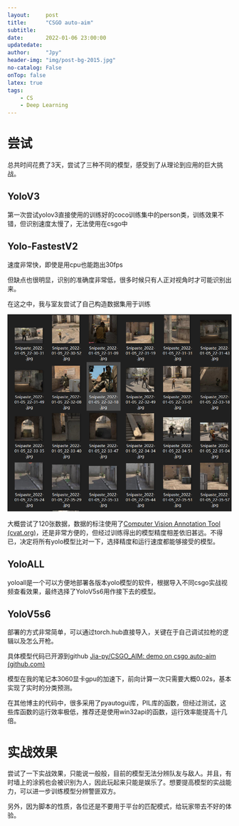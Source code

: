 ```yaml
---
layout:     post
title:      "CSGO auto-aim"
subtitle:   
date:       2022-01-06 23:00:00
updatedate:
author:     "Jpy"
header-img: "img/post-bg-2015.jpg"
no-catalog: False
onTop: false
latex: true
tags:
    - CS
    - Deep Learning
---
```


# 尝试

总共时间花费了3天，尝试了三种不同的模型，感受到了从理论到应用的巨大挑战。

## YoloV3

第一次尝试yolov3直接使用的训练好的coco训练集中的person类，训练效果不错，但识别速度太慢了，无法使用在csgo中

## Yolo-FastestV2

速度非常快，即使是用cpu也能跑出30fps

但缺点也很明显，识别的准确度非常低，很多时候只有人正对视角时才可能识别出来。

在这之中，我与室友尝试了自己构造数据集用于训练

![image-20220106231153037](https://raw.githubusercontent.com/Jia-py/blog_picture/master/img/image-20220106231153037.png)

大概尝试了120张数据，数据的标注使用了[Computer Vision Annotation Tool (cvat.org)](https://cvat.org/tasks)，还是非常方便的，但经过训练得出的模型精度相差依旧甚远。不得已，决定将所有yolo模型比对一下，选择精度和运行速度都能够接受的模型。

## YoloALL

yoloall是一个可以方便地部署各版本yolo模型的软件，根据导入不同csgo实战视频查看效果，最终选择了YoloV5s6用作接下去的模型。

## YoloV5s6

部署的方式非常简单，可以通过torch.hub直接导入，关键在于自己调试拉枪的逻辑以及怎么开枪。

具体模型代码已开源到github [Jia-py/CSGO_AIM: demo on csgo auto-aim (github.com)](https://github.com/Jia-py/CSGO_AIM)

模型在我的笔记本3060显卡gpu的加速下，前向计算一次只需要大概0.02s，基本实现了实时的分类预测。

在其他博主的代码中，很多采用了pyautogui库，PIL库的函数，但经过测试，这些库函数的运行效率极低，推荐还是使用win32api的函数，运行效率能提高十几倍。

# 实战效果

尝试了一下实战效果，只能说一般般，目前的模型无法分辨队友与敌人。并且，有时墙上的涂鸦也会被识别为人，因此玩起来只能是娱乐了。想要提高模型的实战能力，可以进一步训练模型分辨警匪双方。

另外，因为脚本的性质，各位还是不要用于平台的匹配模式，给玩家带去不好的体验。